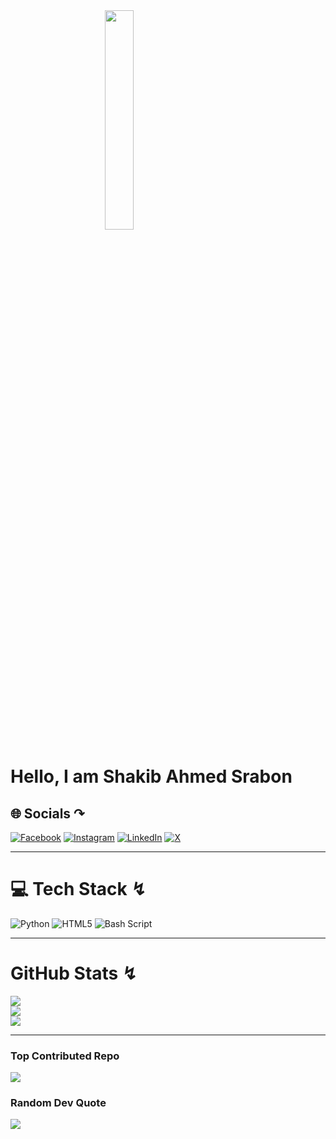 <img width="30%"  style="margin-left: 30%; display:block;" src="https://media3.giphy.com/media/v1.Y2lkPTc5MGI3NjExbmxmbmVhb2JuaGx1MzZnb3llajd0bXRwYmswbTlxMHRxaTRkZ3NpMiZlcD12MV9pbnRlcm5hbF9naWZfYnlfaWQmY3Q9cw/6KirhLJyR7oMcwgJQk/giphy.webp" >

# Hello, I am **Shakib Ahmed Srabon**


## 🌐 Socials ↷
[![Facebook](https://img.shields.io/badge/Facebook-%231877F2.svg?logo=Facebook&logoColor=white)](https://facebook.com/https://www.facebook.com/iam.shakibahmedsrabon) [![Instagram](https://img.shields.io/badge/Instagram-%23E4405F.svg?logo=Instagram&logoColor=white)](https://instagram.com/hQttps://www.instagram.com/shakibahmedsrabon/) [![LinkedIn](https://img.shields.io/badge/LinkedIn-%230077B5.svg?logo=linkedin&logoColor=white)](https://linkedin.com/in/https://www.linkedin.com/in/shakibahmedsrabon) [![X](https://img.shields.io/badge/X-black.svg)](https://x.com/https://x.com/Shak1bAhmed) 

** **
# 💻 Tech Stack ↯
![Python](https://img.shields.io/badge/python-3670A0?style=for-the-badge&logo=python&logoColor=ffdd54) ![HTML5](https://img.shields.io/badge/html5-%23E34F26.svg?style=for-the-badge&logo=html5&logoColor=white) ![Bash Script](https://img.shields.io/badge/bash_script-%23121011.svg?style=for-the-badge&logo=gnu-bash&logoColor=white)

** **
# GitHub Stats ↯
![](https://github-readme-stats.vercel.app/api?username=shakibahmedsrabon&theme=dark&hide_border=false&include_all_commits=true&count_private=true)<br/>
![](https://github-readme-streak-stats.herokuapp.com/?user=shakibahmedsrabon&theme=dark&hide_border=false)<br/>
![](https://github-readme-stats.vercel.app/api/top-langs/?username=shakibahmedsrabon&theme=dark&hide_border=false&include_all_commits=true&count_private=true&layout=compact)


** **
### Top Contributed Repo
![](https://github-contributor-stats.vercel.app/api?username=shakibahmedsrabon&limit=5&theme=dark&combine_all_yearly_contributions=true)

###  Random Dev Quote
![](https://quotes-github-readme.vercel.app/api?type=horizontal&theme=radical)
